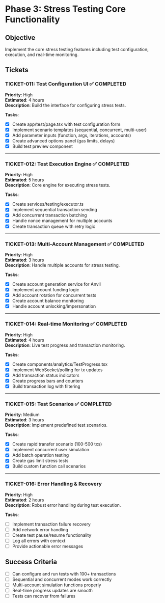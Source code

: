 # Phase 3: Stress Testing Core Functionality

## Objective
Implement the core stress testing features including test configuration, execution, and real-time monitoring.

## Tickets

### TICKET-011: Test Configuration UI ✅ COMPLETED
**Priority**: High  
**Estimated**: 4 hours  
**Description**: Build the interface for configuring stress tests.

**Tasks**:
- [x] Create app/test/page.tsx with test configuration form
- [x] Implement scenario templates (sequential, concurrent, multi-user)
- [x] Add parameter inputs (function, args, iterations, accounts)
- [x] Create advanced options panel (gas limits, delays)
- [x] Build test preview component

---

### TICKET-012: Test Execution Engine ✅ COMPLETED
**Priority**: High  
**Estimated**: 5 hours  
**Description**: Core engine for executing stress tests.

**Tasks**:
- [x] Create services/testing/executor.ts
- [x] Implement sequential transaction sending
- [x] Add concurrent transaction batching
- [x] Handle nonce management for multiple accounts
- [x] Create transaction queue with retry logic

---

### TICKET-013: Multi-Account Management ✅ COMPLETED
**Priority**: High  
**Estimated**: 3 hours  
**Description**: Handle multiple accounts for stress testing.

**Tasks**:
- [x] Create account generation service for Anvil
- [x] Implement account funding logic
- [x] Add account rotation for concurrent tests
- [x] Create account balance monitoring
- [x] Handle account unlocking/impersonation

---

### TICKET-014: Real-time Monitoring ✅ COMPLETED
**Priority**: High  
**Estimated**: 4 hours  
**Description**: Live test progress and transaction monitoring.

**Tasks**:
- [x] Create components/analytics/TestProgress.tsx
- [x] Implement WebSocket/polling for tx updates
- [x] Add transaction status indicators
- [x] Create progress bars and counters
- [x] Build transaction log with filtering

---

### TICKET-015: Test Scenarios ✅ COMPLETED
**Priority**: Medium  
**Estimated**: 3 hours  
**Description**: Implement predefined test scenarios.

**Tasks**:
- [x] Create rapid transfer scenario (100-500 txs)
- [x] Implement concurrent user simulation
- [x] Add batch operation testing
- [x] Create gas limit stress tests
- [x] Build custom function call scenarios

---

### TICKET-016: Error Handling & Recovery
**Priority**: High  
**Estimated**: 2 hours  
**Description**: Robust error handling during test execution.

**Tasks**:
- [ ] Implement transaction failure recovery
- [ ] Add network error handling
- [ ] Create test pause/resume functionality
- [ ] Log all errors with context
- [ ] Provide actionable error messages

## Success Criteria
- [ ] Can configure and run tests with 100+ transactions
- [ ] Sequential and concurrent modes work correctly
- [ ] Multi-account simulation functions properly
- [ ] Real-time progress updates are smooth
- [ ] Tests can recover from failures